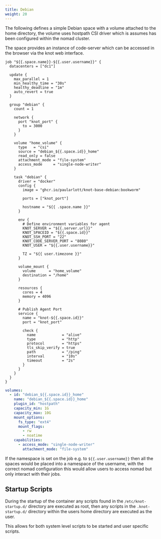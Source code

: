 ```yaml
---
title: Debian
weight: 20
---
```


The following defines a simple Debian space with a volume attached to the home directory, the volume uses hostpath CSI driver which is assumes has been configured within the nomad cluster.

The space provides an instance of code-server which can be accessed in the browser via the knot web interface.

```hcl {filename=Nomad-Job}
job "${{.space.name}}-${{.user.username}}" {
  datacenters = ["dc1"]

  update {
    max_parallel = 1
    min_healthy_time = "30s"
    healthy_deadline = "1m"
    auto_revert = true
  }

  group "debian" {
    count = 1

    network {
      port "knot_port" {
        to = 3000
      }
    }

    volume "home_volume" {
      type   = "csi"
      source = "debian_${{.space.id}}_home"
      read_only = false
      attachment_mode = "file-system"
      access_mode     = "single-node-writer"
    }

    task "debian" {
      driver = "docker"
      config {
        image = "ghcr.io/paularlott/knot-base-debian:bookworm"

        ports = ["knot_port"]

        hostname = "${{ .space.name }}"
      }

      env {
        # Define environment variables for agent
        KNOT_SERVER = "${{.server.url}}"
        KNOT_SPACEID = "${{.space.id}}"
        KNOT_SSH_PORT = "22"
        KNOT_CODE_SERVER_PORT = "8080"
        KNOT_USER = "${{.user.username}}"

        TZ = "${{ user.timezone }}"
      }

      volume_mount {
        volume      = "home_volume"
        destination = "/home"
      }

      resources {
        cores = 4
        memory = 4096
      }

      # Publish Agent Port
      service {
        name = "knot-${{.space.id}}"
        port = "knot_port"

        check {
          name            = "alive"
          type            = "http"
          protocol        = "https"
          tls_skip_verify = true
          path            = "/ping"
          interval        = "10s"
          timeout         = "2s"
        }
      }
    }
  }
}
```

```yaml {filename=Volume-Definition}
volumes:
  - id: "debian_${{.space.id}}_home"
    name: "debian_${{.space.id}}_home"
    plugin_id: "hostpath"
    capacity_min: 1G
    capacity_max: 10G
    mount_options:
      fs_type: "ext4"
      mount_flags:
        - rw
        - noatime
    capabilities:
      - access_mode: "single-node-writer"
        attachment_mode: "file-system"
```

If the namespace is set on the job e.g. to `${{.user.username}}` then all the spaces would be placed into a namespace of the username, with the correct nomad configuration this would allow users to access nomad but only interact with their jobs.

## Startup Scripts

During the startup of the container any scripts found in the `/etc/knot-startup.d/` directory are executed as root, then any scripts in the `.knot-startup.d/` directory within the users home directory are executed as the user.

This allows for both system level scripts to be started and user specific scripts.
